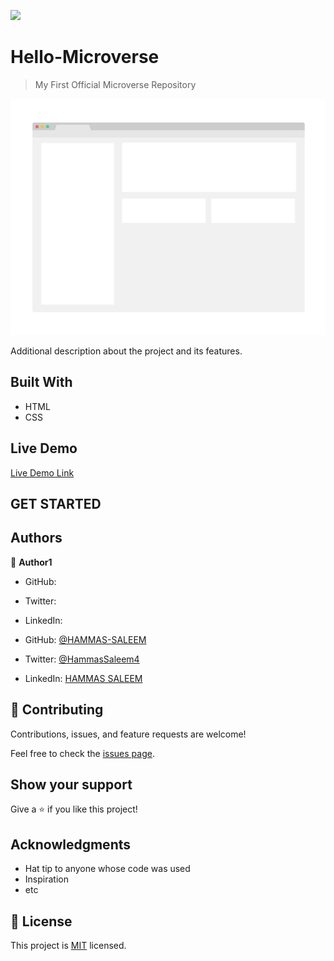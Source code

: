 ![](https://img.shields.io/badge/Microverse-blueviolet)

# Hello-Microverse

> My First Official Microverse Repository 

![screenshot](./app_screenshot.png)

Additional description about the project and its features.

## Built With

- HTML
- CSS

## Live Demo

[Live Demo Link](https://livedemo.com)

## GET STARTED

## Authors

👤 **Author1**

- GitHub: 
- Twitter: 
- LinkedIn: 


- GitHub: [@HAMMAS-SALEEM](https://github.com/HAMMAS-SALEEM)
- Twitter: [@HammasSaleem4](https://twitter.com/HammasSaleem4)
- LinkedIn: [HAMMAS SALEEM](www.linkedin.com/in/hammas-saleem-407)


## 🤝 Contributing

Contributions, issues, and feature requests are welcome!

Feel free to check the [issues page](../../issues/).

## Show your support

Give a ⭐️ if you like this project!

## Acknowledgments

- Hat tip to anyone whose code was used
- Inspiration
- etc

## 📝 License

This project is [MIT](./MIT.md) licensed.
